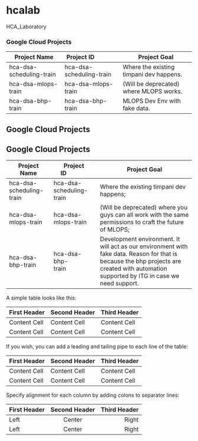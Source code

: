 # hcalab
HCA_Laboratory


### Google Cloud Projects
Project Name                 | Project ID                | Project Goal
-----------------------------|---------------------------|-----------------------------------------
hca-dsa-scheduling-train     |hca-dsa-scheduling-train   |Where the existing timpani dev happens.
hca-dsa-mlops-train          |hca-dsa-mlops-train        |(Will be deprecated) where MLOPS works.
hca-dsa-bhp-train            |hca-dsa-bhp-train          |MLOPS Dev Env with fake data.

## Google Cloud Projects


## Google Cloud Projects
Project Name                 | Project ID                | Project Goal
-----------------------------|---------------------------|-----------------------------------------
hca-dsa-scheduling-train     |hca-dsa-scheduling-train   |Where the existing timpani dev happens;
hca-dsa-mlops-train          |hca-dsa-mlops-train        |(Will be deprecated) where you guys can all work with the same permissions to craft the future of MLOPS;
hca-dsa-bhp-train            |hca-dsa-bhp-train          |Development environment. It will act as our environment with fake data. Reason for that is because the bhp projects are created with automation supported by ITG in case we need support.



A simple table looks like this:

First Header | Second Header | Third Header
------------ | ------------- | ------------
Content Cell | Content Cell  | Content Cell
Content Cell | Content Cell  | Content Cell
If you wish, you can add a leading and tailing pipe to each line of the table:

| First Header | Second Header | Third Header |
| ------------ | ------------- | ------------ |
| Content Cell | Content Cell  | Content Cell |
| Content Cell | Content Cell  | Content Cell |
Specify alignment for each column by adding colons to separator lines:

First Header | Second Header | Third Header
:----------- |:-------------:| -----------:
Left         | Center        | Right
Left         | Center        | Right
